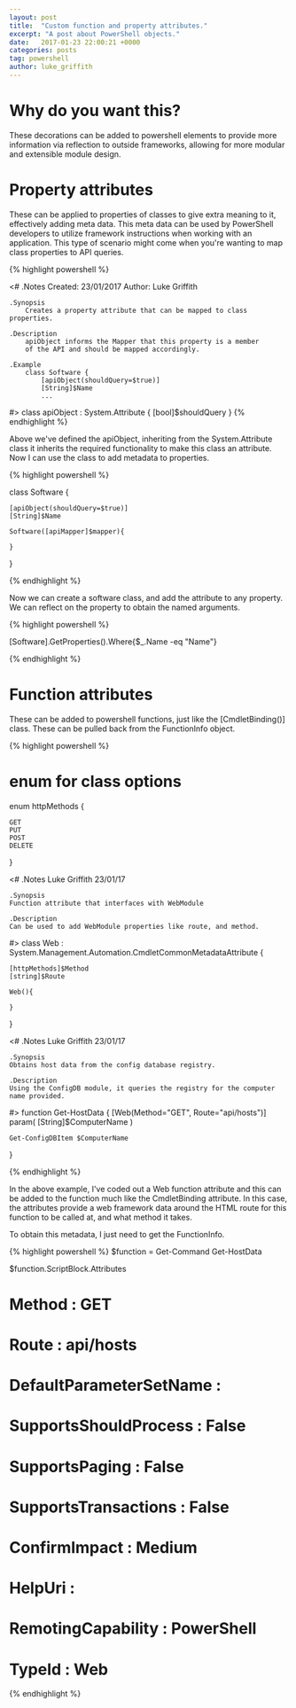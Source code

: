 ```yaml
---
layout: post
title:  "Custom function and property attributes."
excerpt: "A post about PowerShell objects."
date:   2017-01-23 22:00:21 +0000
categories: posts
tag: powershell
author: luke_griffith
---
```


# Why do you want this?
These decorations can be added to powershell elements to provide more information via reflection to outside frameworks, allowing for more modular and extensible module design.


# Property attributes
These can be applied to properties of classes to give extra meaning to it, effectively adding meta data. This meta data can be used by PowerShell developers to utilize framework instructions when working with an application. 
This type of scenario might come when you're wanting to map class properties to API queries.

{% highlight powershell %}

<#
    .Notes
        Created: 23/01/2017 
        Author: Luke Griffith

    .Synopsis
        Creates a property attribute that can be mapped to class properties.

    .Description
        apiObject informs the Mapper that this property is a member 
        of the API and should be mapped accordingly.

    .Example
        class Software {
            [apiObject(shouldQuery=$true)]
            [String]$Name   
            ...
    
#>
class apiObject : System.Attribute {
    [bool]$shouldQuery
}
{% endhighlight %}

Above we've defined the apiObject, inheriting from the System.Attribute class it inherits the required functionality to make this class an attribute. 
Now I can use the class to add metadata to properties.


{% highlight powershell %}

class Software {

    [apiObject(shouldQuery=$true)]
    [String]$Name

    Software([apiMapper]$mapper){

    }

}

{% endhighlight %}


Now we can create a software class, and add the attribute to any property. We can reflect on the property to obtain the named arguments. 

{% highlight powershell %}

[Software].GetProperties().Where{$_.Name -eq "Name"}

{% endhighlight %}


# Function attributes

These can be added to powershell functions, just like the [CmdletBinding()] class. These can be pulled back from the FunctionInfo object.

{% highlight powershell %}


# enum for class options
enum httpMethods {

    GET
    PUT
    POST
    DELETE

}

<#
    .Notes 
    Luke Griffith
    23/01/17

    .Synopsis
    Function attribute that interfaces with WebModule

    .Description
    Can be used to add WebModule properties like route, and method.

#>
class Web : System.Management.Automation.CmdletCommonMetadataAttribute { 

    [httpMethods]$Method
    [string]$Route

    Web(){ 

    }
}

<#
    .Notes 
    Luke Griffith
    23/01/17

    .Synopsis 
    Obtains host data from the config database registry.

    .Description
    Using the ConfigDB module, it queries the registry for the computer name provided.
#>
function Get-HostData {
    [Web(Method="GET", Route="api/hosts")]
    param(
        [String]$ComputerName
    )

    Get-ConfigDBItem $ComputerName
}


{% endhighlight %}

In the above example, I've coded out a Web function attribute and this can be added to the function much like the CmdletBinding attribute.
In this case, the attributes provide a web framework data around the HTML route for this function to be called at, and what method it takes.

To obtain this metadata, I just need to get the FunctionInfo.


{% highlight powershell %}
$function = Get-Command Get-HostData

$function.ScriptBlock.Attributes


# Method                  : GET
# Route                   : api/hosts
# DefaultParameterSetName : 
# SupportsShouldProcess   : False
# SupportsPaging          : False
# SupportsTransactions    : False
# ConfirmImpact           : Medium
# HelpUri                 : 
# RemotingCapability      : PowerShell
# TypeId                  : Web

{% endhighlight %}